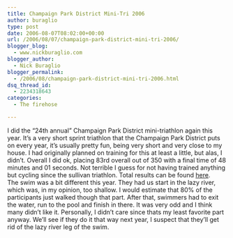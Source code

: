 ```yaml
---
title: Champaign Park District Mini-Tri 2006
author: buraglio
type: post
date: 2006-08-07T08:02:00+00:00
url: /2006/08/07/champaign-park-district-mini-tri-2006/
blogger_blog:
  - www.nickburaglio.com
blogger_author:
  - Nick Buraglio
blogger_permalink:
  - /2006/08/champaign-park-district-mini-tri-2006.html
dsq_thread_id:
  - 2234318643
categories:
  - The firehose

---
```

I did the &#8220;24th annual&#8221; Champaign Park District mini-triathlon again this year. It&#8217;s a very short sprint triathlon that the Champaign Park District puts on every year, it&#8217;s usually pretty fun, being very short and very close to my house. I had originally planned on training for this at least a little, but alas, I didn&#8217;t. Overall I did ok, placing 83rd overall out of 350 with a final time of 48 minutes and 01 seconds. Not terrible I guess for not having trained anything but cycling since the sullivan triathlon. Total results can be found [here][1].  
The swim was a bit different this year. They had us start in the lazy river, which was, in my opinion, too shallow. I would estimate that 80% of the participants just walked though that part. After that, swimmers had to exit the water, run to the pool and finish in there. It was very odd and I think many didn&#8217;t like it. Personally, I didn&#8217;t care since thats my least favorite part anyway. We&#8217;ll see if they do it that way next year, I suspect that they&#8217;ll get rid of the lazy river leg of the swim.

 [1]: http://www.secondwindrunningclub.org/RaceResults/2006/TriAge06.htm
